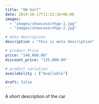 ```yaml
---
title: "VW Golf"
date: 2019-10-17T11:22:16+06:00
images: 
  - "images/showcase/nhpp-1.jpg"
  - "images/showcase/nhpp-2.jpg"

# meta description
description : "this is meta description"

# product Price
price: "140,000.00"
discount_price: "135,000.00"

# product variation
availability : ["Available"]

draft: false
---
```


A short description of the car
